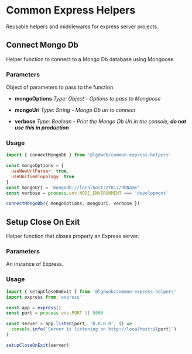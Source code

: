 # Common Express Helpers

Reusable helpers and middlewares for express server projects.

## Connect Mongo Db

Helper function to connect to a Mongo Db database using Mongoose.

### Parameters

Object of parameters to pass to the function

- **mongoOptions** _Type: Object - Options to pass to Mongoose_

- **mongoUri** _Type: String - Mongo Db uri to connect_

- **verbose** _Type: Boolean - Print the Mongo Db Uri in the console, **do not use this in
  production**_

### Usage

```js
import { connectMongoDb } from '@lgdweb/common-express-helpers'

const mongoOptions = {
  useNewUrlParser: true,
  useUnifiedTopology: true
}
const mongoUri = 'mongodb://localhost:27017/dbName'
const verbose = process.env.NODE_ENVIRONMENT === 'development'

connectMongoDb({ mongoOptions, mongoUri, verbose })
```

## Setup Close On Exit

Helper function that closes properly an Express server.

### Parameters

An instance of Express.

### Usage

```js
import { setupCloseOnExit } from '@lgdweb/common-express-helpers'
import express from 'express'

const app = express()
const port = process.env.PORT || 5000

const server = app.listen(port, '0.0.0.0', () =>
  console.info(`Server is listening on http://localhost:${port}`)
)

setupCloseOnExit(server)
```
